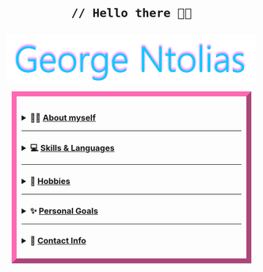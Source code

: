 <h1 align="center">

  <code> // Hello there 👋😎 </code>

</h1>

<p align="center">
  <a href="https://friedimage.github.io">
    <img align="center" alt="George Ntolias" width="1000px" padding-bottom="10px" src="https://raw.githubusercontent.com/FriedImage/FriedImage/main/images/name.png" />
  </a>
</p>

<div style="border: 10px outset hotpink; padding: 10px; margin: 10px;">
  <div><h3><details><summary><b> 👨‍💻 <u> About myself </u></b></summary>

  _______________________

<font size="2"> 🏄‍♂️ My name is George, I am 19 years old and live in Greece </font>

<font size="2"> 👨‍🎓 I am also currently an undergraduate university student in my 2nd year of studying <i><b>Computer Science</b></i> in hopes to becoming a programmer in the future </font>

<font size="2"> 👨‍💻 I picked up programming since high school. I've always liked computers, since I spent and spend most of my time with them, also playing video games along the way </font>

<br>

<center>

<sub> fun fact! My last name is pronounced like this: dolyash </sub></h3>

</center>

</details></div>
<!-- end of about myself -->

_______________________

<div>
  <h3><details><summary><b> 💻 <u> Skills & Languages </u></b></summary>

_______________________

##### 💫 I am currently a beginner programmer and still learning more and more up to this day but I have knowledge in

    > Java
    > HTML & Markdown
    > OracleSQL
    > C++
    > Python

<div><center>
  <div style="padding: 2px;">
    <img width="40px" alt="Java" src="https://cdn.jsdelivr.net/gh/devicons/devicon/icons/java/java-original.svg" />
    <img width="40px" alt="SQL" src="https://cdn.jsdelivr.net/gh/devicons/devicon/icons/oracle/oracle-original.svg" />
  </div>
  
  <div style="padding: 2px;">
    <img width="40px" alt="Python" src="https://cdn.jsdelivr.net/gh/devicons/devicon/icons/python/python-original.svg" />
    <img width="40px" alt="C++" src="https://cdn.jsdelivr.net/gh/devicons/devicon/icons//cplusplus/cplusplus-original.svg" />
  </div>

  <div style="padding: 2px;">
    <img width="40px" alt="HTML" src="https://cdn.jsdelivr.net/gh/devicons/devicon/icons/html5/html5-original-wordmark.svg" />
    <img width="40px" alt="Markdown" src="https://cdn.jsdelivr.net/gh/devicons/devicon/icons/markdown/markdown-original.svg" />
  </div></center>
</div>
</div>
<!-- end of skills & languages div -->

_______________________

<div>
  <h3><details><summary><b> 🎈 <u> Hobbies </u></b></summary>

_______________________

<h5> 🎮 My hobbies include gaming, listening to music, coding, playing the harmonica sometimes and staying home (*￣︶￣*  )🍵</h5>

  </details>
</div>
<!-- end of hobbies div -->

_______________________

<div>
  <h3><details><summary><b> ✨ <u> Personal Goals </u></b></summary>

_______________________

##### 📌 One of my main goals is to graduate from my university and learn more about my field of study

<br>

##### 📌 Start a number of small or maybe bigger projects in various programming languages for more experience

  </details>
</div>
<!-- end of personal goals div -->

_______________________

<div>
  <h3><details><summary><b> 💬 <u> Contact Info </u></b></summary>

_______________________

##### 📩 For inquiries you can always contact with me by sending me an [e-mail](mailto:ntoliasg@gmail.com) OR through any of my socials below

<br>

<h5><img align="right" width="25%" src="https://img.shields.io/static/v1?style=for-the-badge&message=Discord&color=5865F2&logo=Discord&logoColor=FFFFFF&label=" /> >  FriedGeorge#3780

<br>

<a href="https://twitter.com/dolias1/">
  <img align="right" width="25%" src="https://img.shields.io/static/v1?style=for-the-badge&message=Twitter&color=1DA1F2&logo=Twitter&logoColor=FFFFFF&label=" /> > @dolias1
</a>

<br>

<a href="https://www.instagram.com/george.dolias/">
  <img align="right" width="25%" src="https://img.shields.io/static/v1?style=for-the-badge&message=Instagram&color=E4405F&logo=Instagram&logoColor=FFFFFF&label=" /> > @george.dolias
</a></h5>

</div>
<!-- end of contact info div -->

</div>

<!--
**FriedImage/FriedImage** is a ✨ _special_ ✨ repository because its `README.md` (this file) appears on your GitHub profile.

Here are some ideas to get you started:

- 🔭 I’m currently working on ...
- 🌱 I’m currently learning ...
- 👯 I’m looking to collaborate on ...
- 🤔 I’m looking for help with ...
- 💬 Ask me about ...
- 📫 How to reach me: ...
- 😄 Pronouns: ...
- ⚡ Fun fact: ...
-->
